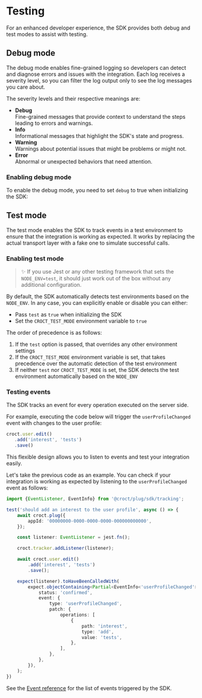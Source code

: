 # Testing

For an enhanced developer experience, the SDK provides both debug and test modes to assist with testing.

## Debug mode

The debug mode enables fine-grained logging so developers can detect and diagnose errors and issues with the 
integration. Each log receives a severity level, so you can filter the log output only to see the log messages you 
care about.

The severity levels and their respective meanings are:

- **Debug**  
  Fine-grained messages that provide context to understand the steps leading to errors and warnings.
- **Info**  
  Informational messages that highlight the SDK's state and progress.
- **Warning**  
  Warnings about potential issues that might be problems or might not.
- **Error**  
  Abnormal or unexpected behaviors that need attention.

### Enabling debug mode

To enable the debug mode, you need to set `debug` to true when initializing the SDK:

## Test mode

The test mode enables the SDK to track events in a test environment to ensure that the integration is working 
as expected. It works by replacing the actual transport layer with a fake one to simulate successful calls.

### Enabling test mode

> ✨ If you use Jest or any other testing framework that sets the `NODE_ENV=test`, it should just work out of the box 
> without any additional configuration.

By default, the SDK automatically detects test environments based on the `NODE_ENV`. In any case, you can 
explicitly enable or disable you can either:

- Pass `test` as `true` when initializing the SDK
- Set the `CROCT_TEST_MODE` environment variable to `true`

The order of precedence is as follows:

1. If the `test` option is passed, that overrides any other environment settings
2. If the `CROCT_TEST_MODE` environment variable is set, that takes precedence over the automatic detection of the test environment
3. If neither `test` nor `CROCT_TEST_MODE` is set, the SDK detects the test environment automatically based on the `NODE_ENV`

### Testing events

The SDK tracks an event for every operation executed on the server side.

For example, executing the code below will trigger the `userProfileChanged` event with changes to the user profile:

```ts
croct.user.edit()
   .add('interest', 'tests')
   .save()
```

This flexible design allows you to listen to events and test your integration easily.

Let's take the previous code as an example. You can check if your integration is working as expected by listening to 
the `userProfileChanged` event as follows:

```ts
import {EventListener, EventInfo} from '@croct/plug/sdk/tracking';

test('should add an interest to the user profile', async () => {
    await croct.plug({
        appId: '00000000-0000-0000-0000-000000000000',
    });

    const listener: EventListener = jest.fn();

    croct.tracker.addListener(listener);

    await croct.user.edit()
        .add('interest', 'tests')
        .save();

    expect(listener).toHaveBeenCalledWith(
        expect.objectContaining<Partial<EventInfo<'userProfileChanged'>>>({
            status: 'confirmed',
            event: {
                type: 'userProfileChanged',
                patch: {
                    operations: [
                        {
                            path: 'interest',
                            type: 'add',
                            value: 'tests',
                        },
                    ],
                },
            },
        }),
    );
})
```

See the [Event reference](events.md) for the list of events triggered by the SDK. 
